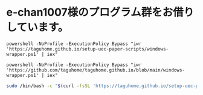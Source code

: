 #  e-chan1007様のプログラム群をお借りしています。

```pwsh
powershell -NoProfile -ExecutionPolicy Bypass "iwr 'https://taguhome.github.io/setup-uec-paper-scripts/windows-wrapper.ps1' | iex"
```
```pwsh
powershell -NoProfile -ExecutionPolicy Bypass "iwr 'https://github.com/taguhome/taguhome.github.io/blob/main/windows-wrapper.ps1' | iex"
```

```bash
sudo /bin/bash -c "$(curl -fsSL 'https://taguhome.github.io/setup-uec-paper-scripts/unix.sh')"
```
